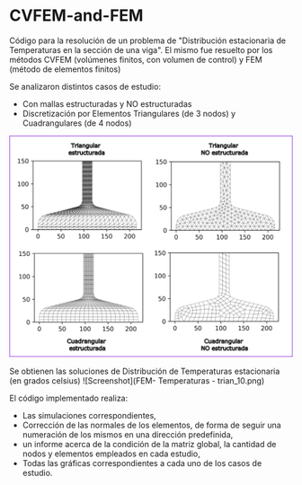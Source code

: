 # CVFEM-and-FEM
Código para la resolución de un problema de "Distribución estacionaria de Temperaturas en la sección de una viga". El mismo fue resuelto por los métodos CVFEM (volúmenes finitos, con volumen de control) y FEM (método de elementos finitos)

Se analizaron distintos casos de estudio:
  * Con mallas estructuradas y NO estructuradas
  * Discretización por Elementos Triangulares (de 3 nodos) y Cuadrangulares (de 4 nodos)
  
  ![Screenshot](01.png)
  
  Se obtienen las soluciones de Distribución de Temperaturas estacionaria (en grados celsius)
  ![Screenshot](FEM- Temperaturas - trian_10.png)
  
El código implementado realiza:
 * Las simulaciones correspondientes,
 * Corrección de las normales de los elementos, de forma de seguir una numeración de los mismos en una dirección predefinida,
 * un informe acerca de la condición de la matriz global, la cantidad de nodos y elementos empleados en cada estudio,
 * Todas las gráficas correspondientes a cada uno de los casos de estudio.
